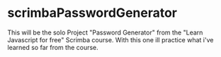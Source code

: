 # scrimbaPasswordGenerator
This will be the solo Project "Password Generator" from the "Learn Javascript for free" Scrimba course.
With this one ill practice what i've learned so far from the course.
